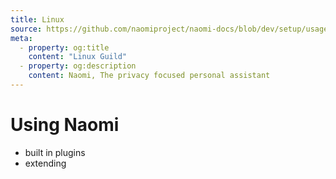 ```yaml
---
title: Linux
source: https://github.com/naomiproject/naomi-docs/blob/dev/setup/usage.md
meta:
  - property: og:title
    content: "Linux Guild"
  - property: og:description
    content: Naomi, The privacy focused personal assistant
---
```


# Using Naomi
- built in plugins
- extending
